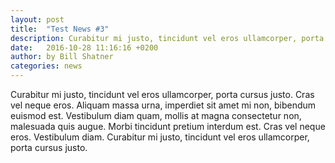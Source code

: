 ```yaml
---
layout: post
title:  "Test News #3"
description: Curabitur mi justo, tincidunt vel eros ullamcorper, porta cursus justo. Cras vel neque eros...
date:   2016-10-28 11:16:16 +0200
author:	by Bill Shatner
categories: news
---
```

Curabitur mi justo, tincidunt vel eros ullamcorper, porta cursus justo. Cras vel neque eros. Aliquam massa urna, imperdiet sit amet mi non, bibendum euismod est. 
Vestibulum diam quam, mollis at magna consectetur non, malesuada quis augue. Morbi tincidunt pretium interdum est.
Cras vel neque eros. Vestibulum diam. Curabitur mi justo, tincidunt vel eros ullamcorper, porta cursus justo.